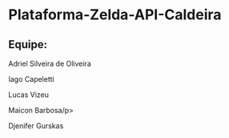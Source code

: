 # Plataforma-Zelda-API-Caldeira
<h2>Equipe: </h2>
<p>Adriel Silveira de Oliveira</p>
<p>Iago Capeletti</p>
<p>Lucas Vizeu</p>
<p>Maicon Barbosa/p>
<p>Djenifer Gurskas</p>

